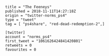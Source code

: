 ```
title = "The Feeneys"
published = 2018-11-11T14:27:18Z
origin = "twitter-norms_ps4"
type = "tweet"
tag = [ "ps4share", "red-dead-redemption-2",]

[twitter]
account = "norms_ps4"
first_tweet = "1061626424841420801"
retweets = 0
favourites = 0
```

<p class='image'><img src='https://mnf.m17s.net/2018/11/11/Drunm0oX4AE2ZTg.jpg' alt=''></p>

